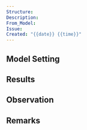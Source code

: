 ```yaml
---
Structure: 
Description: 
From_Model: 
Issue: 
Created: "{{date}} {{time}}"
---
```

## Model Setting

## Results

## Observation

## Remarks


